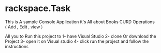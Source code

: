 # rackspace.Task

This is A sample Console Application
it's All about Books CURD Operations ( Add , Edit , view ) 

All you to Run this project to 
1- have Visual Studio 
2- clone Or download the Project 
3- open it on Visual studio 
4- click run the project and follow the instructions
      
      

